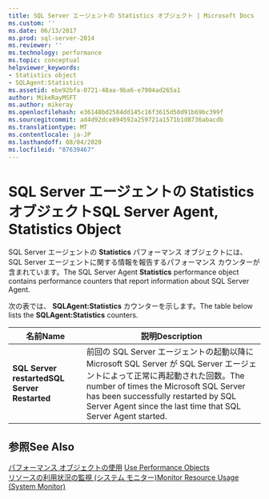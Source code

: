 ```yaml
---
title: SQL Server エージェントの Statistics オブジェクト | Microsoft Docs
ms.custom: ''
ms.date: 06/13/2017
ms.prod: sql-server-2014
ms.reviewer: ''
ms.technology: performance
ms.topic: conceptual
helpviewer_keywords:
- Statistics object
- SQLAgent:Statistics
ms.assetid: ebe92bfa-0721-48aa-9ba6-e7904ad265a1
author: MikeRayMSFT
ms.author: mikeray
ms.openlocfilehash: e36148bd2584dd145c16f3615d50d91b69bc399f
ms.sourcegitcommit: ad4d92dce894592a259721a1571b1d8736abacdb
ms.translationtype: MT
ms.contentlocale: ja-JP
ms.lasthandoff: 08/04/2020
ms.locfileid: "87639467"
---
```

# <a name="sql-server-agent-statistics-object"></a><span data-ttu-id="e1f76-102">SQL Server エージェントの Statistics オブジェクト</span><span class="sxs-lookup"><span data-stu-id="e1f76-102">SQL Server Agent, Statistics Object</span></span>
  <span data-ttu-id="e1f76-103">SQL Server エージェントの **Statistics** パフォーマンス オブジェクトには、SQL Server エージェントに関する情報を報告するパフォーマンス カウンターが含まれています。</span><span class="sxs-lookup"><span data-stu-id="e1f76-103">The SQL Server Agent **Statistics** performance object contains performance counters that report information about SQL Server Agent.</span></span>  
  
 <span data-ttu-id="e1f76-104">次の表では、 **SQLAgent:Statistics** カウンターを示します。</span><span class="sxs-lookup"><span data-stu-id="e1f76-104">The table below lists the **SQLAgent:Statistics** counters.</span></span>  
  
|<span data-ttu-id="e1f76-105">名前</span><span class="sxs-lookup"><span data-stu-id="e1f76-105">Name</span></span>|<span data-ttu-id="e1f76-106">説明</span><span class="sxs-lookup"><span data-stu-id="e1f76-106">Description</span></span>|  
|----------|-----------------|  
|<span data-ttu-id="e1f76-107">**SQL Server restarted**</span><span class="sxs-lookup"><span data-stu-id="e1f76-107">**SQL Server Restarted**</span></span>|<span data-ttu-id="e1f76-108">前回の SQL Server エージェントの起動以降に Microsoft SQL Server が SQL Server エージェントによって正常に再起動された回数。</span><span class="sxs-lookup"><span data-stu-id="e1f76-108">The number of times the Microsoft SQL Server has been successfully restarted by SQL Server Agent since the last time that SQL Server Agent started.</span></span>|  
  
## <a name="see-also"></a><span data-ttu-id="e1f76-109">参照</span><span class="sxs-lookup"><span data-stu-id="e1f76-109">See Also</span></span>  
 <span data-ttu-id="e1f76-110">[パフォーマンス オブジェクトの使用](../../ssms/agent/use-performance-objects.md) </span><span class="sxs-lookup"><span data-stu-id="e1f76-110">[Use Performance Objects](../../ssms/agent/use-performance-objects.md) </span></span>  
 [<span data-ttu-id="e1f76-111">リソースの利用状況の監視 &#40;システム モニター&#41;</span><span class="sxs-lookup"><span data-stu-id="e1f76-111">Monitor Resource Usage &#40;System Monitor&#41;</span></span>](monitor-resource-usage-system-monitor.md)  
  
  
